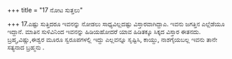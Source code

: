 +++
title = "17 ನೋಟ ಸುತ್ತಲು"

+++
17.ಎಷ್ಟು ಸುತ್ತಿದರೂ ಇವನನ್ನು ನೋಡಲು ಸಾಧ್ಯವಿಲ್ಲದಷ್ಟು ವಿಸ್ತಾರವಾಗಿದ್ದಾಎ.  ಇವನು ಜಗತ್ತಿನ ಎಲ್ಲೆಡೆಯೂ ಇದ್ದಾನೆ. ಮಾತಿನ ಸುಳಿವಿನಿಂದ ಇವನನ್ನು ಹಿಡಿಯಹೋದರೆ ಯಾವ ಹಿಡಿತಕ್ಕೂ ಸಿಕ್ಕದ ವಿಸ್ತಾರ ಈತನದು.  ಬ್ರಹ್ಮ,ವಿಷ್ಣು,ಈಶ್ವರ ಮೂರೂ ಸ್ವರೂಪಗಳಲ್ಲಿ ಇದ್ದು ಎಲ್ಲವನ್ನೂ ಸೃಷ್ಟಿಸಿ, ಕಾಯ್ದು, ನಾಶಗೈಯಬಲ್ಲ ಇವನು ತಾನೇ ಸತ್ಯನಾದ ಬ್ರಹ್ಮನು .